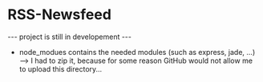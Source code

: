 RSS-Newsfeed
============

--- project is still in developement ---

- node_modues contains the needed modules (such as express, jade, ...) --> I had to zip it, because for some reason GitHub
  would not allow me to upload this directory...
